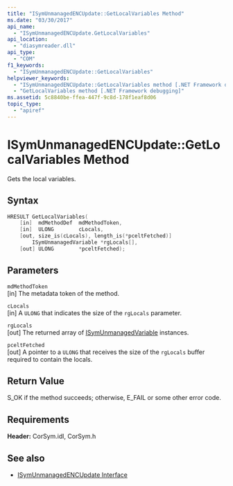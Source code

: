 ```yaml
---
title: "ISymUnmanagedENCUpdate::GetLocalVariables Method"
ms.date: "03/30/2017"
api_name: 
  - "ISymUnmanagedENCUpdate.GetLocalVariables"
api_location: 
  - "diasymreader.dll"
api_type: 
  - "COM"
f1_keywords: 
  - "ISymUnmanagedENCUpdate::GetLocalVariables"
helpviewer_keywords: 
  - "ISymUnmanagedENCUpdate::GetLocalVariables method [.NET Framework debugging]"
  - "GetLocalVariables method [.NET Framework debugging]"
ms.assetid: 5c8840be-ffea-447f-9c8d-178f1eaf8d06
topic_type: 
  - "apiref"
---
```

# ISymUnmanagedENCUpdate::GetLocalVariables Method
Gets the local variables.  
  
## Syntax  
  
```cpp  
HRESULT GetLocalVariables(  
    [in]  mdMethodDef  mdMethodToken,  
    [in]  ULONG        cLocals,  
    [out, size_is(cLocals), length_is(*pceltFetched)]  
        ISymUnmanagedVariable *rgLocals[],  
    [out] ULONG        *pceltFetched);  
```  
  
## Parameters  
 `mdMethodToken`  
 [in] The metadata token of the method.  
  
 `cLocals`  
 [in] A `ULONG` that indicates the size of the `rgLocals` parameter.  
  
 `rgLocals`  
 [out] The returned array of [ISymUnmanagedVariable](isymunmanagedvariable-interface.md) instances.  
  
 `pceltFetched`  
 [out] A pointer to a `ULONG` that receives the size of the `rgLocals` buffer required to contain the locals.  
  
## Return Value  
 S_OK if the method succeeds; otherwise, E_FAIL or some other error code.  
  
## Requirements  
 **Header:** CorSym.idl, CorSym.h  
  
## See also

- [ISymUnmanagedENCUpdate Interface](isymunmanagedencupdate-interface.md)
